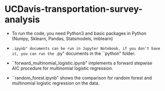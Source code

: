 # UCDavis-transportation-survey-analysis

- To run the code, you need Python3 and basic packages in Python (Numpy, Sklearn, Pandas, Statsmodels, imblearn)

- ``.ipynb" documents can be run in Jupyter Notebook, if you don't have it, you can run the ``.py" documents in the ``python" folder.

- ``forward_multinomial_logistic.ipynb" implements a forward stepwise AIC procedure for multinomial logistic regression.

- ``random_forest.ipynb" shows the comparison for random forest and multinomial logistic regression on the data.
